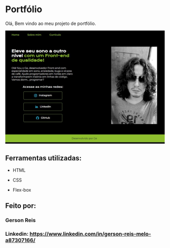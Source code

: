 # Portfólio 

Olá, Bem vindo ao meu projeto de portfólio.

<img src="img/1686609360591.jpg" width="auto">

## Ferramentas utilizadas:

* HTML

* CSS

* Flex-box

## Feito por:

### Gerson Reis

### Linkedin: https://www.linkedin.com/in/gerson-reis-melo-a87307166/
